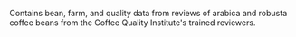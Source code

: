 Contains bean, farm, and quality data from reviews of arabica and robusta coffee beans from the Coffee Quality Institute's trained reviewers. 
